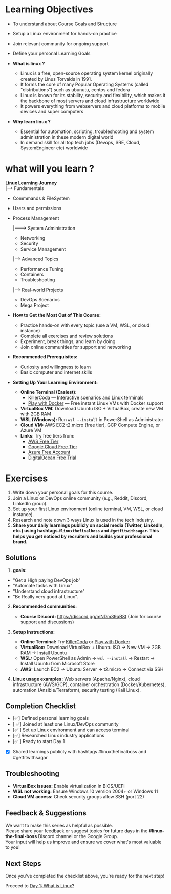 # Learning Objectives
- To understand about Course Goals and Structure
-  Setup a Linux environment for hands-on practice
- Join relevant community for ongoing support
- Define your personal Learning Goals

- **What is linux ?**
  - Linux is a free, open-source operating system kernel originally created by Linus Torvalds in 1991.
  - It forms the core of many Popular Operating Systems (called "distributions") such as ubunutu, centos and fedora
  - Linux is known for its stability, security and flexibility, which makes it the backbone of most servers and cloud infrastructure worldwide
  - It powers everything from webservers and cloud platforms to mobile devices and super computers

- **Why learn linux ?**
   - Essential for automation, scripting, troubleshooting and system administration in these modern digital world
   - In demand skill for all top tech jobs (Devops, SRE, Cloud, SystemEngineer etc) worldwide
   
# what will you learn ?

**Linux Learning Journey**<br>
    |--> Fundamentals<br>
- Commmands & FileSystem<br>
- Users and permissions<br>
- Process Management


    |---> System Administration<br>
    - Networking<br>
    - Security<br>
    - Service Management

  |--> Advanced Topics<br>
    - Performance Tuning<br>
    - Containers <br>
    - Troubleshooting

  |--> Real-world Projects<br>
    - DevOps Scenarios<br>
    - Mega Project



- **How to Get the Most Out of This Course:**
  - Practice hands-on with every topic (use a VM, WSL, or cloud instance)
  - Complete all exercises and review solutions
  - Experiment, break things, and learn by doing
  - Join online communities for support and networking

- **Recommended Prerequisites:**
  - Curiosity and willingness to learn
  - Basic computer and internet skills

- **Setting Up Your Learning Environment:**
  - **Online Terminal (Easiest):**
    - [KillerCoda](https://killercoda.com/) — Interactive scenarios and Linux terminals
    - [Play with Docker](https://labs.play-with-docker.com/) — Free instant Linux VMs with Docker support
  - **VirtualBox VM:** Download Ubuntu ISO + VirtualBox, create new VM with 2GB RAM
  - **WSL (Windows):** Run `wsl --install` in PowerShell as Administrator
  - **Cloud VM:** AWS EC2 t2.micro (free tier), GCP Compute Engine, or Azure VM
  - **Links**: Try free tiers from:
    - [AWS Free Tier](https://aws.amazon.com/free/)
    - [Google Cloud Free Tier](https://cloud.google.com/free)
    - [Azure Free Account](https://azure.microsoft.com/en-us/free/)
    - [DigitalOcean Free Trial](https://www.digitalocean.com/)


# Exercises
1. Write down your personal goals for this course.
2. Join a Linux or DevOps online community (e.g., Reddit, Discord, LinkedIn group).
3. Set up your first Linux environment (online terminal, VM, WSL, or cloud instance).
4. Research and note down 3 ways Linux is used in the tech industry.
5. **Share your daily learnings publicly on social media (Twitter, LinkedIn, etc.) using hashtags `#linuxthefinalboss` and `#getfitwithsagar`. This helps you get noticed by recruiters and builds your professional brand.**

## Solutions
1. **goals:** 
- "Get a High paying DevOps job"
- "Automate tasks with Linux"
- "Understand cloud infrastructure"
- "Be Really very good at Linux".

2. **Recommended communities:**
   - **Course Discord:** https://discord.gg/mNDm39qB8t (Join for course support and discussions)
   

3. **Setup Instructions:**
   - **Online Terminal:** Try [KillerCoda](https://killercoda.com/) or [Play with Docker](https://labs.play-with-docker.com/)
   - **VirtualBox:** Download VirtualBox + Ubuntu ISO → New VM → 2GB RAM → Install Ubuntu
   - **WSL:** Open PowerShell as Admin → `wsl --install` → Restart → Install Ubuntu from Microsoft Store
   - **AWS:** Launch EC2 → Ubuntu Server → t2.micro → Connect via SSH

4. **Linux usage examples:** Web servers (Apache/Nginx), cloud infrastructure (AWS/GCP), container orchestration (Docker/Kubernetes), automation (Ansible/Terraform), security testing (Kali Linux).

## Completion Checklist
- [✅] Defined personal learning goals
- [ ✅] Joined at least one Linux/DevOps community
- [✅ ] Set up Linux environment and can access terminal
- [✅] Researched Linux industry applications
- [✅ ] Ready to start Day 1
- [x] Shared learnings publicly with hashtags #linuxthefinalboss and #getfitwithsagar

## Troubleshooting
- **VirtualBox issues:** Enable virtualization in BIOS/UEFI
- **WSL not working:** Ensure Windows 10 version 2004+ or Windows 11
- **Cloud VM access:** Check security groups allow SSH (port 22)

## Feedback & Suggestions
We want to make this series as helpful as possible.  
Please share your feedback or suggest topics for future days in the **#linux-the-final-boss** Discord channel or the Google Group.  
Your input will help us improve and ensure we cover what's most valuable to you!

## Next Steps
Once you've completed the checklist above, you're ready for the next step!

Proceed to [Day 1: What is Linux?](../Day_01/notes_and_exercises.md)  